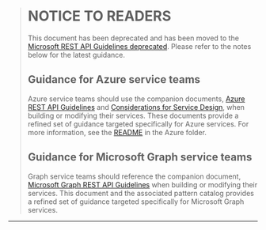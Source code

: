 > # NOTICE TO READERS
> This document has been deprecated and has been moved to the [Microsoft REST API Guidelines deprecated](./graph/Guidelines-deprecated.md). Please refer to the notes below for the latest guidance.
> 
> ## **Guidance for Azure service teams**
> Azure service teams should use the companion documents, [Azure REST API Guidelines](./azure/Guidelines.md) and [Considerations for Service Design](./azure/ConsiderationsForServiceDesign.md), when building or modifying their services. These documents provide a refined set of guidance targeted specifically for Azure services. For more information, see the [README](./azure/README.md) in the Azure folder.
> 
> ## **Guidance for Microsoft Graph service teams**
> Graph service teams should reference the companion document, [Microsoft Graph REST API Guidelines](./graph/GuidelinesGraph.md) when building or modifying their services. This document and the associated pattern catalog provides a refined set of guidance targeted specifically for Microsoft Graph services.

---